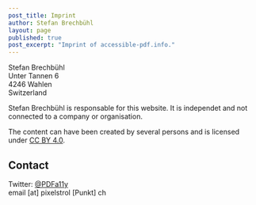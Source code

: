 ```yaml
---
post_title: Imprint
author: Stefan Brechbühl
layout: page
published: true
post_excerpt: "Imprint of accessible-pdf.info."
---
```


Stefan Brechbühl<br>
Unter Tannen 6<br>
4246 Wahlen<br>
Switzerland

Stefan Brechbühl is responsable for this website. It is independet and not connected to a company or organisation.

The content can have been created by several persons and is licensed under [CC BY 4.0](https://creativecommons.org/licenses/by/4.0/).

## Contact

Twitter: [@PDFa11y](https://twitter.com/PDFa11y)<br>
email [at] pixelstrol [Punkt] ch